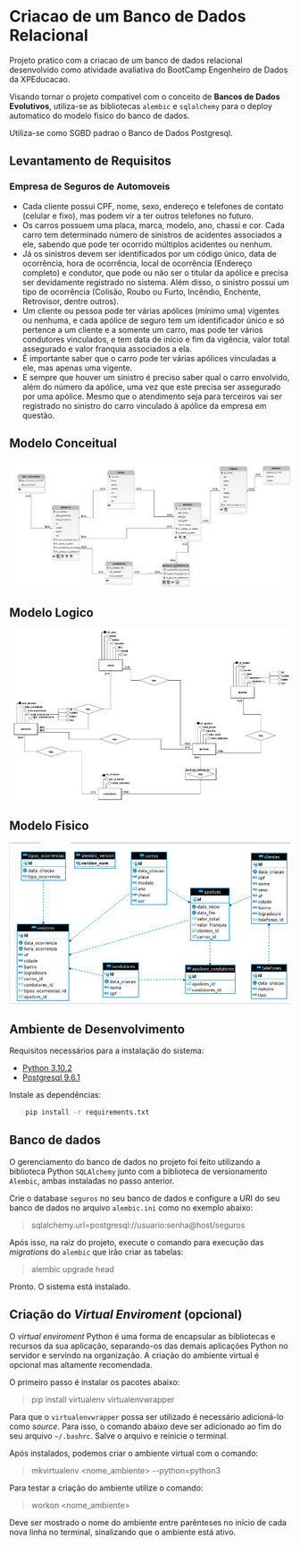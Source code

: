 # Criacao de um Banco de Dados Relacional

Projeto pratico com a criacao de um banco de dados relacional desenvolvido como atividade avaliativa do BootCamp Engenheiro de Dados da XPEducacao.

Visando tornar o projeto compativel com o conceito de **Bancos de Dados Evolutivos**, utiliza-se as bibliotecas `alembic` e `sqlalchemy` para o deploy automatico do modelo fisico do banco de dados.

Utiliza-se como SGBD padrao o Banco de Dados Postgresql.

## **Levantamento de Requisitos**
### Empresa de Seguros de Automoveis
- Cada cliente possui CPF, nome, sexo, endereço e telefones de contato (celular e fixo), mas podem vir a ter outros telefones no futuro. 
- Os carros possuem uma placa, marca, modelo, ano, chassi e cor. Cada carro tem determinado número de sinistros de acidentes associados a ele, sabendo que pode ter ocorrido múltiplos acidentes ou nenhum. 
- Já os sinistros devem ser identificados por um código único, data de ocorrência, hora de ocorrência, local de ocorrência (Endereço completo) e condutor, que pode ou não ser o titular da apólice e precisa ser devidamente registrado no sistema. Além disso, o sinistro possui um tipo de ocorrência (Colisão, Roubo ou Furto, Incêndio, Enchente, Retrovisor, dentre outros). 
- Um cliente ou pessoa pode ter várias apólices (mínimo uma) vigentes ou nenhuma, e cada apólice de seguro tem um identificador único e só pertence a um cliente e a somente um carro, mas pode ter vários condutores vinculados, e tem data de início e fim da vigência, valor total assegurado e valor franquia associados a ela.
- É importante saber que o carro pode ter várias apólices vinculadas a ele, mas apenas uma vigente.
- E sempre que houver um sinistro é preciso saber qual o carro envolvido, além do número da apólice, uma vez que este precisa ser assegurado por uma apólice. Mesmo que o atendimento seja para terceiros vai ser registrado no sinistro do carro vinculado à apólice da empresa em questão. 

## **Modelo Conceitual**
![modelo_logico](media/modelo_logico.jpeg)

## **Modelo Logico**
![modelo_conceitual](media/modelo_conceitual.jpeg)

## **Modelo Fisico**  
![modelo_fisico](media/modelo_fisico.png)

## Ambiente de Desenvolvimento

Requisitos necessários para a instalação do sistema:
- [Python 3.10.2](https://www.python.org/downloads/)
- [Postgresql 9.6.1](https://www.postgresql.org/download/linux/ubuntu/)  

Instale as dependências:

```bash
    pip install -r requirements.txt
```

## Banco de dados
O gerenciamento do banco de dados no projeto foi feito utilizando a biblioteca Python `SQLAlchemy` junto com a biblioteca de versionamento `Alembic`, ambas instaladas no passo anterior.

Crie o database `seguros` no seu banco de dados e configure a URI do seu banco de dados no arquivo `alembic.ini` como no exemplo abaixo:

> sqlalchemy.url=postgresql://usuario:senha@host/seguros

Após isso, na raiz do projeto, execute o comando para execução das _migrations_ do `alembic` que irão criar as tabelas:
> alembic upgrade head

Pronto. O sistema está instalado.

## Criação do _Virtual Enviroment_ (opcional)
O _virtual enviroment_ Python é uma forma de encapsular as bibliotecas e recursos da sua aplicação, separando-os das demais aplicações Python no servidor e servindo na organização. A criação do ambiente virtual é opcional mas altamente recomendada.

O primeiro passo é instalar os pacotes abaixo:
> pip install virtualenv virtualenvwrapper

Para que o `virtualenvwrapper` possa ser utilizado é necessário adicioná-lo como _source_. Para isso, o comando abaixo deve ser adicionado ao fim do seu arquivo `~/.bashrc`. Salve o arquivo e reinicie o terminal.

Após instalados, podemos criar o ambiente virtual com o comando:
> mkvirtualenv <nome_ambiente> --python=python3

Para testar a criação do ambiente utilize o comando:
> workon <nome_ambiente>

Deve ser mostrado o nome do ambiente entre parênteses no início de cada nova linha no terminal, sinalizando que o ambiente está ativo.

